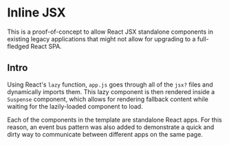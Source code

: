 # Inline JSX

This is a proof-of-concept to allow React JSX standalone components in existing legacy applications that might not allow for upgrading to a full-fledged React SPA.

## Intro

Using React's `lazy` function, `app.js` goes through all of the `jsx?` files and dynamically imports them. This lazy component is then rendered inside a `Suspense` component, which allows for rendering fallback content while waiting for the lazily-loaded component to load.

Each of the components in the template are standalone React apps. For this reason, an event bus pattern was also added to demonstrate a quick and dirty way to communicate between different apps on the same page.
